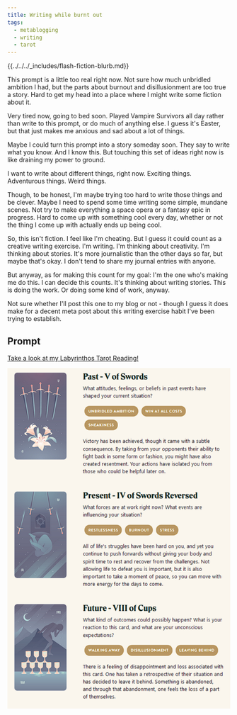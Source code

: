 ```yaml
---
title: Writing while burnt out
tags:
  - metablogging
  - writing
  - tarot
---
```


{{../../../_includes/flash-fiction-blurb.md}}

<!--more-->

This prompt is a little too real right now. Not sure how much unbridled ambition I had, but the parts about burnout and disillusionment are too true a story. Hard to get my head into a place where I might write some fiction about it.

Very tired now, going to bed soon. Played Vampire Survivors all day rather than write to this prompt, or do much of anything else. I guess it's Easter, but that just makes me anxious and sad about a lot of things.

Maybe I could turn this prompt into a story someday soon. They say to write what you know. And I know this. But touching this set of ideas right now is like draining my power to ground.

I want to write about different things, right now. Exciting things. Adventurous things. Weird things.

Though, to be honest, I'm maybe trying too hard to write those things and be clever. Maybe I need to spend some time writing some simple, mundane scenes. Not try to make everything a space opera or a fantasy epic in progress. Hard to come up with something cool every day, whether or not the thing I come up with actually ends up being cool.

So, this isn't fiction. I feel like I'm cheating. But I guess it could count as a creative writing exercise. I'm writing. I'm thinking about creativity. I'm thinking about stories. It's more journalistic than the other days so far, but maybe that's okay. I don't tend to share my journal entries with anyone.

But anyway, as for making this count for my goal: I'm the one who's making me do this. I can decide this counts. It's thinking about writing stories. This is doing the work. Or doing some kind of work, anyway.

Not sure whether I'll post this one to my blog or not - though I guess it does make for a decent meta post about this writing exercise habit I've been trying to establish.

## Prompt

[Take a look at my Labyrinthos Tarot Reading!](https://app.labyrinthos.co/reading/ppf/SSTRWS/54,-53,43)

![](20220417224146.png)
